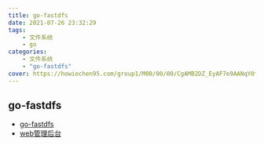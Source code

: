 ```yaml
---
title: go-fastdfs
date: 2021-07-26 23:32:29
tags:
    - 文件系统
    - go
categories:
    - 文件系统
    - "go-fastdfs"
cover: https://howiechen95.com/group1/M00/00/00/CgAMB2DZ_EyAF7e9AANqY0fUJ1Q290.jpg
---
```


## go-fastdfs

- [go-fastdfs](https://github.com/sjqzhang/go-fastdfs)
- [web管理后台](https://github.com/perfree/go-fastdfs-web)
